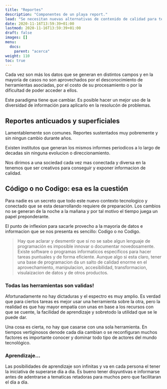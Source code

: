 ```yaml
---
title: "Reportes"
description: "Componentes de un playa report."
lead: "Se necesitan nuevas alternativas de contenido de calidad para tener una radiografia completa de nuestras playas"
date: 2020-11-16T13:59:39+01:00
lastmod: 2020-11-16T13:59:39+01:00
draft: false
images: []
menu:
  docs:
    parent: "acerca"
weight: 110
toc: true
---
```


Cada vez son más los datos que se generan en distintos campos y en la mayoría de casos no son aprovechados por el desconocimiento de herramientas asociadas, por el costo de su procesamiento o por la dificultad de poder acceder a ellos.

Este paradigma tiene que cambiar. Es posible hacer un mejor uso de la diversidad de información para aplicarlo en la resolucón de problemas.

## Reportes anticuados y superficiales

Lamentablemente son comunes. Reportes sustentados muy pobremente y sin ningun cambio durante años. 

Existen institutos que generan los mismos informes periodicos a lo largo de decadas sin ninguna evolucion o direccionamiento.

Nos dirimos a una sociedad cada vez mas conectada y diversa en la tenemos que ser creativos para conseguir y exponer informacion de calidad.

## Código o no Codigo: esa es la cuestión

Para nadie es un secreto que todo este nuevo contexto tecnologico y conectado que se esta desarrollando requiere de preparación. Los cambios no se generan de la noche a la mañana y por tal motivo el tiempo juega un papel preponderante.

El punto de inflexion para sacarle provecho a la mayoria de datos e informacion que se nos presenta es sencillo: Codigo o no Codigo.

>Hay que aclarar y desmentir que si no se sabe algun lenguaje de programación es imposible innovar o documentar novedosamente. Existe software o programas informaticos especificos para hacer tareas puntuales y de forma eficiente. Aunque algo si esta claro, tener una base de programacion da un salto de calidad enorme en el aprovechamiento, manipulacion, accesibilidad, transformacion, visulaizacion de datos y de otros productos.

### Todas las herramientas son validas!

Afortunadamente no hay dictaduras y el espectro es muy amplio. Es verdad que para ciertos tareas es mejor usar una herramienta sobre la otra, pero la realidad es que hay mayor empatía con unas en base a los recursos con que se cuente, la facilidad de aprendizaje y sobretodo la utilidad que se le puede dar.

Una cosa es cierta, no hay que casarse con una sola herramienta. En tiempos vertiginosos denode cada día cambian o se reconfiguran muchos factores es importante conocer y dominar todo tipo de actores del mundo tecnológico.

### Aprendizaje...

Las posibilidades de aprendizaje son infinitas y va en cada persona el tener la iniciativa de superarse día a dia. Es bueno tener disyuntivas e informarse antes de adentrarse a tematicas retadoras para muchos pero que facilitaran el día a día. 




